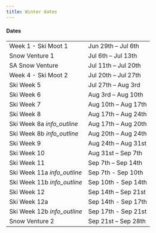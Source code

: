 ```yaml
---
title: Winter dates
---
```

<h4 class='dates-title'>Dates</h4>
<div class='dates-container'>
  <table class='dates'>
    <tr><td>Week 1 - Ski Moot 1</td><td>Jun 29th – Jul 6th</td></tr>
    <tr><td>Snow Venture 1</td><td>Jul 6th – Jul 13th</td></tr>
    <tr><td>SA Snow Venture</td><td>Jul 11th – Jul 20th</td></tr>
    <tr><td>Week 4 - Ski Moot 2</td><td>Jul 20th – Jul 27th</td></tr>
    <tr><td>Ski Week 5</td><td>Jul 27th – Aug 3rd</td></tr>
    <tr><td>Ski Week 6</td><td>Aug 3rd – Aug 10th</td></tr>
    <tr><td>Ski Week 7</td><td>Aug 10th – Aug 17th</td></tr>
    <tr><td>Ski Week 8</td><td>Aug 17th – Aug 24th</td></tr>
    <tr><td>Ski Week 8a <i class='material-icons' title='Join us for a half week, or book for the whole week.'>info_outline</i></td><td>Aug 17th – Aug 20th</td></tr>
    <tr><td>Ski Week 8b <i class='material-icons' title='Join us for a half week, or book for the whole week.'>info_outline</i></td><td>Aug 20th – Aug 24th</td></tr>
    <tr><td>Ski Week 9</td><td>Aug 24th – Aug 31st</td></tr>
    <tr><td>Ski Week 10</td><td>Aug 31st – Sep 7th</td></tr>
    <tr><td>Ski Week 11</td><td>Sep 7th – Sep 14th</td></tr>
    <tr><td>Ski Week 11a <i class='material-icons' title='Join us for a half week, or book for the whole week.'>info_outline</i></td><td>Sep 7th - Sep 10th</td></tr>
    <tr><td>Ski Week 11b <i class='material-icons' title='Join us for a half week, or book for the whole week.'>info_outline</i></td><td>Sep 10th - Sep 14th</td></tr>
    <tr><td>Ski Week 12</td><td>Sep 14th – Sep 21st</td></tr>
    <tr><td>Ski Week 12a</td><td>Sep 14th - Sep 17th</td></tr>
    <tr><td>Ski Week 12b <i class='material-icons' title='Join us for a half week!'>info_outline</i></td><td>Sep 17th - Sep 21st</td></tr>
    <tr><td>Snow Venture 2</td><td>Sep 21st – Sep 28th</td></tr>
    <!--<tr><td>Ski Week 14</td><td>Sep 28th – Oct 5th</td></tr>-->
  </table>
</div>
